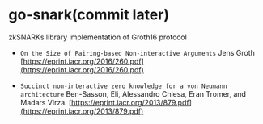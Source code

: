 # go-snark(commit later)

zkSNARKs library implementation of Groth16 protocol

+ `On the Size of Pairing-based Non-interactive Arguments`  Jens Groth [https://eprint.iacr.org/2016/260.pdf](https://eprint.iacr.org/2016/260.pdf)

+ `Succinct non-interactive zero knowledge for a von Neumann architecture` Ben-Sasson, Eli, Alessandro Chiesa, Eran Tromer, and Madars Virza.    [https://eprint.iacr.org/2013/879.pdf](https://eprint.iacr.org/2013/879.pdf)

